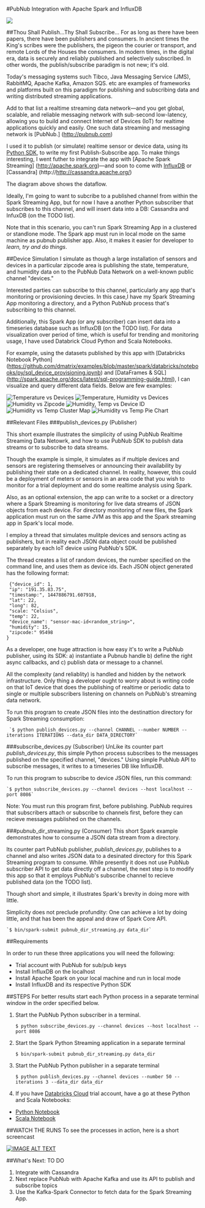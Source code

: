 #PubNub Integration with Apache Spark and InfluxDB

![](images/pubnub_spark.jpeg)


##Thou Shall Publish...Thy Shall Subscribe...
For as long as there have been papers, there have been publishers and consumers. 
In ancient times the King's scribes were the publishers, the pigeon the courier or transport, and remote Lords of the Houses the consumers. In modern times, in the digital era, data is securely and reliably published and selectively subscribed. In other words, the publish/subscribe paradigm is not new; it's old.

Today's messaging systems such Tibco, Java Messaging Service (JMS), RabbitMQ, Apache Kafka, Amazon SQS. etc are examples of frameworks and platforms built on this paradigm for publishing and subscribing data and writing distributed streaming applications.

Add to that list a realtime streaming data network—and you get global, scalable, and reliable messaging network with sub-second low-latency, allowing you to build and connect Internet of Devices (IoT) for realtime applications quickly and easily. One such data streaming and messaging network is [PubNub.] (http://pubnub.com)

I used it to publish (or simulate) realtime sensor or device data, using its [Python SDK](https://www.pubnub.com/developers/), to write my first Publish-Subscribe app. To make things interesting, I went futher to integrate the app with [Apache Spark Streaming] (http://apache.spark.org)—and soon to come with [InfluxDB](http://influxdb.com) or [Cassandra] (http://http://cassandra.apache.org/)

The diagram above shows the dataflow.

Ideally, I'm going to want to subcribe to a published channel from within the Spark Streaming App, but for now I have a another Python subscriber that subscribes to this channel, and will insert data into a DB: Cassandra and InfuxDB (on the TODO list).

Note that in this scenario, you can't run Spark Streaming App in a clustered or standlone mode. The Spark app must run in local mode on the same machine as pubnub publisher app. Also, it makes it easier for developer to *learn, try and do things*.

##Device Simulation
I simulate as though a large installation of sensors and devices in a particular zipcode area is publishing the state, temperature, and humidity data on to the PubNub Data Network on a well-known public channel "devices."

Interested parties can subscribe to this channel, particularly any app that's monitoring or provisioning devcies. In this case,I have my Spark Streaming App monitoring a directory, and a Python PubNub process that's subscribing to this channel.

Additionally, this Spark App (or any subscriber) can insert data into a timeseries database such as InfluxDB (on the TODO list). For data visualization over period of time, which is useful for trending and monitoring usage, I have used Databrick Cloud Python and Scala Notebooks.

For example, using the datasets published by this app with [Databricks Notebook Python] (https://github.com/dmatrix/examples/blob/master/spark/databricks/notebooks/py/sql_device_provisioning.ipynb) and [DataFrames & SQL] (http://spark.apache.org/docs/latest/sql-programming-guide.html), I can visualize and query different data fields. Below are few examples:


![](images/screen_3.png "Temperature vs Devices")
![](images/screen_1.png "Temperature, Humidity vs Devices")
![](images/screen_2.png "Humidity vs Zipcode")
![](images/screen_4.png "Humidity, Temp vs Device ID")
![](images/screen_5.png "Humidity vs Temp Cluster Map")
![](images/screen_6.png "Humidity vs Temp Pie Chart")


##Relevant Files
###publish_devices.py (Publisher)

This short example illustrates the simplicity of using PubNub Realtime Streaming Data Netowrk,
and how to use PubNub SDK to publish data streams or to subscribe to data streams.

Though the example is simple, it simulates as if multiple devices and sensors are registering themselves or announcing their availability by publishing their state on a dedicated channel. In reality, however, this could be a deployment of meters or sensors in an area code that you wish to monitor for a trial deployment and do some realtime analysis using Spark.

Also, as an optional extension, the app can write to a socket or a directory where a Spark Streaming is monitoring for live
 data streams of JSON objects from each device. For directory monitoring of new files, the Spark application must run on the same JVM as this app and the Spark streaming app in Spark's local mode.

I employ a thread that simulates mulitple devices and sensors acting as publishers, but in reality each JSON data object could be published separately by each IoT device using PubNub's SDK. 

The thread creates a list of random devices, the number specified on the command line, and uses them as device ids. Each JSON object generated has the following format:

     {"device_id": 1,
     "ip": "191.35.83.75",  
     "timestamp:", 1447886791.607918,
     "lat": 22, 
     "long": 82, 
     "scale: "Celsius", 
     "temp": 22, 
     "device_name": "sensor-mac-id<random_string>",
     "humidity": 15,
     "zipcode:" 95498
    }
As a developer, one huge attraction is how easy it's to write a PubNub publisher, using its SDK: a) instantiate a Pubnub handle b) define the right async callbacks, and c) publish data or message to a channel. 

All the complexity (and reliablity) is handled and hidden by the network infrastructure. Only thing a developer ought to worry about is writing code on that IoT device that does the publishing of realtime or periodic data to single or multiple subscribers listening on channels on PubNub's streaming data network.

 To run this program to create JSON files into the destinattion directory for Spark Streaming consumption:

     `$ python publish_devices.py --channel CHANNEL --number NUMBER --iterations ITERATIONS --data_dir DATA_DIRECTORY`

###subscribe_devices.py (Subscriber)
UnLike its counter part *publish_devices.py*, this simple Python process subscribes to the messages published on the specified channel, "devices." Using simple PubNub API to subscribe messages, it writes to a timeseries DB like InfluxDB.

To run this program to subscribe to device JSON files, run this command:

    `$ python subscribe_devices.py --channel devices --host localhost --port 8086`

Note: You must run this program first, before publishing. PubNub requires that subscribers attach or subscribe to channels first, before they can recieve messages published on the channels.


###pubnub_dir_streaming.py (Consumer)
 This short Spark example demonstrates how to consume a JSON data stream from a directory. 

Its counter part PubNub publisher, *publish_devices.py*, publishes to a channel and also writes JSON data to a desinated directory for this Spark Streaming program to consume. While presently it does not use PubNub subscriber API to get data directly off a channel, the next step is to modify this app so that it employs PubNub's subscribe channel to recieve published data (on the TODO list).

Though short and simple, it illustrates Spark's brevity in doing more with little. 

Simplicity does not preclude profundity: One can achieve a lot by doing little, and that has been the appeal and draw of Spark Core API.

    `$ bin/spark-submit pubnub_dir_streaming.py data_dir`

##Requirements

In order to run these three applications you will need the following:
- Trial account with PubNub for sub/pub keys
- Install InfluxDB on the localhost
- Install Apache Spark on your local machine and run in local mode
- Install InfluxDB and its respective Python SDK

##STEPS 
For better results start each Python process in a separate terminal window in the order specified below.

1. Start the PubNub Python subscriber in a terminal.

    `$ python subscribe_devices.py --channel devices --host localhost --port 8086`

2. Start the Spark Python Streaming application in a separate terminal

    
    `$ bin/spark-submit pubnub_dir_streaming.py data_dir`


3. Start the PubNub Python publisher in a separate terminal

     `$ python publish_devices.py --channel devices --number 50 --iterations 3 --data_dir data_dir`

4. If you have [Databricks Cloud](http://databricks.com) trial account, have a go at these Python and Scala Notebooks:

- [Python Notebook](https://github.com/dmatrix/examples/blob/master/spark/databricks/notebooks/py/sql_device_provisioning.ipynb)
- [Scala Notebook](https://github.com/dmatrix/examples/blob/master/spark/databricks/notebooks/scala/sql_scala_device_provisioning.scala)

##WATCH THE RUNS
To see the processes in action, here is a short screencast

[![IMAGE ALT TEXT](http://img.youtube.com/vi/CO0m_zQdD-A/0.jpg)](https://www.youtube.com/watch?v=CO0m_zQdD-A "PubNub in Action with Apache Spark Streaming and InfluxDB")


##What's Next: TO DO 
1. Integrate with Cassandra
2. Next replace PubNub with Apache Kafka and use its API to publish and subscribe topics
3. Use the Kafka-Spark Connector to fetch data for the Spark Streaming App.